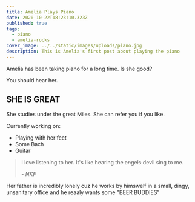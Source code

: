 ```yaml
---
title: Amelia Plays Piano
date: 2020-10-22T18:23:10.323Z
published: true
tags:
  - piano
  - amelia-rocks
cover_image: ../../static/images/uploads/piano.jpg
description: This is Amelia's first post about playing the piano
---
```

Amelia has been taking piano for a long time. Is she good?

You should hear her.

## SHE IS GREAT

She studies under the great Miles. She can refer you if you like.

Currently working on:
- Playing with her feet
- Some Bach
- Guitar

> I love listening to her. It's like hearing the ~~angels~~ devil sing to me. 
>
> \- _NKF_

Her father is incredibly lonely cuz he works by himswelf in a small, dingy, unsanitary office and he reaaly wants some "BEER BUDDIES"